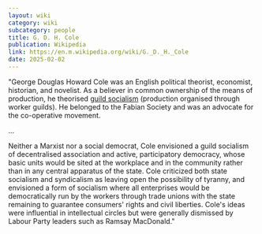 ```yaml
---
layout: wiki
category: wiki
subcategory: people
title: G. D. H. Cole
publication: Wikipedia
link: https://en.m.wikipedia.org/wiki/G._D._H._Cole
date: 2025-02-02
---
```


"George Douglas Howard Cole was an English political theorist, economist, historian, and novelist. As a believer in common ownership of the means of production, he theorised [guild socialism](/guild-socialism/) (production organised through worker guilds). He belonged to the Fabian Society and was an advocate for the co-operative movement.

...

Neither a Marxist nor a social democrat, Cole envisioned a guild socialism of decentralised association and active, participatory democracy, whose basic units would be sited at the workplace and in the community rather than in any central apparatus of the state. Cole criticized both state socialism and syndicalism as leaving open the possibility of tyranny, and envisioned a form of socialism where all enterprises would be democratically run by the workers through trade unions with the state remaining to guarantee consumers' rights and civil liberties. Cole's ideas were influential in intellectual circles but were generally dismissed by Labour Party leaders such as Ramsay MacDonald."
